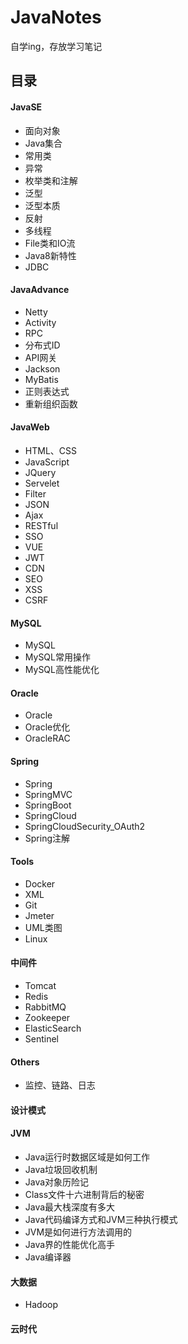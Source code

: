# JavaNotes
自学ing，存放学习笔记



## 目录

#### JavaSE

- 面向对象
- Java集合
- 常用类
- 异常
- 枚举类和注解
- 泛型
- 泛型本质
- 反射
- 多线程
- File类和IO流
- Java8新特性
- JDBC

#### JavaAdvance

- Netty
- Activity
- RPC
- 分布式ID
- API网关
- Jackson
- MyBatis
- 正则表达式
- 重新组织函数

#### JavaWeb

- HTML、CSS
- JavaScript
- JQuery
- Servelet
- Filter
- JSON
- Ajax
- RESTful
- SSO
- VUE
- JWT
- CDN
- SEO
- XSS
- CSRF

#### MySQL

- MySQL
- MySQL常用操作
- MySQL高性能优化

#### Oracle

- Oracle
- Oracle优化
- OracleRAC

#### Spring

- Spring
- SpringMVC
- SpringBoot
- SpringCloud
- SpringCloudSecurity_OAuth2
- Spring注解

#### Tools

- Docker
- XML
- Git
- Jmeter
- UML类图
- Linux

#### 中间件

- Tomcat
- Redis
- RabbitMQ
- Zookeeper
- ElasticSearch
- Sentinel

#### Others

- 监控、链路、日志

#### 设计模式

#### JVM

- Java运行时数据区域是如何工作
- Java垃圾回收机制
- Java对象历险记
- Class文件十六进制背后的秘密
- Java最大栈深度有多大
- Java代码编译方式和JVM三种执行模式
- JVM是如何进行方法调用的
- Java界的性能优化高手
- Java编译器

#### 大数据

- Hadoop

#### 云时代
